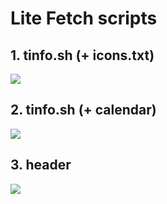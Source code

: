 # Lite Fetch scripts

## 1. tinfo.sh (+ icons.txt)
![](https://raw.githubusercontent.com/ut-kr/fetch/main/screenshots/art.png)

## 2. tinfo.sh (+ calendar)
![](https://raw.githubusercontent.com/ut-kr/fetch/main/screenshots/date.png)

## 3. header
![](https://raw.githubusercontent.com/ut-kr/fetch/main/screenshots/header.png)
